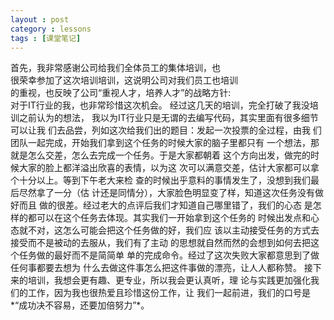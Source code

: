 ```yaml
---
layout : post
category : lessons
tags : [课堂笔记]
---
```

   首先，我非常感谢公司给我们全体员工的集体培训，也     
很荣幸参加了这次培训培训，这说明公司对我们员工也培训   
的重视，也反映了公司“重视人才，培养人才”的战略方针:   
对于IT行业的我，也非常珍惜这次机会。
   经过这几天的培训，完全打破了我没培训之前认为的想法，
我以为IT行业只是无谓的去编写代码，其实里面有很多细节可以让我
们去品尝，列如这次给我们出的题目：发起一次投票的全过程，由我
们团队一起完成，开始我们拿到这个任务的时候大家的脑子里都只有
一个想法，那就是怎么交差，怎么去完成一个任务。于是大家都朝着
这个方向出发，做完的时候大家的脸上都洋溢出欣喜的表情，以为这
次可以满意交差，估计大家都可以拿个十分以上。等到下午老大来检
查的时候出乎意料的事情发生了，没想到我们最后尽然拿了一分（估
计还是同情分），大家脸色明显变了样，知道这次任务没有做好而且
做的很差。经过老大的点评后我们才知道自己哪里错了，我们的心态
是怎样的都可以在这个任务去体现。其实我们一开始拿到这个任务的
时候出发点和心态就不对，这怎么可能会把这个任务做的好，我们应
该以主动接受任务的方式去接受而不是被动的去服从，我们有了主动
的思想就自然而然的会想到如何去把这个任务做的最好而不是简简单
单的完成命令。经过了这次失败大家都意思到了做任何事都要去想为
什么去做这件事怎么把这件事做的漂亮，让人人都称赞。
	接下来的培训，我想会更有趣、更专业，所以我会更认真听，理
论与实践更加强化我们的工作，因为我也很热爱且珍惜这份工作，让
我们一起前进，我们的口号是*“成功决不容易，还要加倍努力”*。